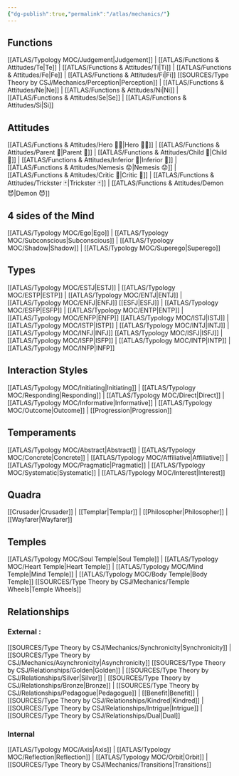 ```yaml
---
{"dg-publish":true,"permalink":"/atlas/mechanics/"}
---
```


## Functions
[[ATLAS/Typology MOC/Judgement\|Judgement]] | [[ATLAS/Functions & Attitudes/Te\|Te]] | [[ATLAS/Functions & Attitudes/Ti\|Ti]] | [[ATLAS/Functions & Attitudes/Fe\|Fe]] | [[ATLAS/Functions & Attitudes/Fi\|Fi]]
[[SOURCES/Type Theory by CSJ/Mechanics/Perception\|Perception]] | [[ATLAS/Functions & Attitudes/Ne\|Ne]] | [[ATLAS/Functions & Attitudes/Ni\|Ni]] | [[ATLAS/Functions & Attitudes/Se\|Se]] | [[ATLAS/Functions & Attitudes/Si\|Si]]

## Attitudes
[[ATLAS/Functions & Attitudes/Hero 🦸‍♂️\|Hero 🦸‍♂️]] | [[ATLAS/Functions & Attitudes/Parent 🤰\|Parent 🤰]] | [[ATLAS/Functions & Attitudes/Child 🧒\|Child 🧒]] | [[ATLAS/Functions & Attitudes/Inferior 👶\|Inferior 👶]] | [[ATLAS/Functions & Attitudes/Nemesis 😟\|Nemesis 😟]] | [[ATLAS/Functions & Attitudes/Critic 👵\|Critic 👵]] | [[ATLAS/Functions & Attitudes/Trickster 🃏\|Trickster 🃏]] | [[ATLAS/Functions & Attitudes/Demon 😈\|Demon 😈]]

## 4 sides of the Mind
[[ATLAS/Typology MOC/Ego\|Ego]] | [[ATLAS/Typology MOC/Subconscious\|Subconscious]] | [[ATLAS/Typology MOC/Shadow\|Shadow]] | [[ATLAS/Typology MOC/Superego\|Superego]]

## Types
[[ATLAS/Typology MOC/ESTJ\|ESTJ]] | [[ATLAS/Typology MOC/ESTP\|ESTP]] | [[ATLAS/Typology MOC/ENTJ\|ENTJ]] | [[ATLAS/Typology MOC/ENFJ\|ENFJ]] 
[[ESFJ\|ESFJ]] | [[ATLAS/Typology MOC/ESFP\|ESFP]] | [[ATLAS/Typology MOC/ENTP\|ENTP]] | [[ATLAS/Typology MOC/ENFP\|ENFP]]
[[ATLAS/Typology MOC/ISTJ\|ISTJ]] | [[ATLAS/Typology MOC/ISTP\|ISTP]] | [[ATLAS/Typology MOC/INTJ\|INTJ]] | [[ATLAS/Typology MOC/INFJ\|INFJ]]
[[ATLAS/Typology MOC/ISFJ\|ISFJ]] | [[ATLAS/Typology MOC/ISFP\|ISFP]] | [[ATLAS/Typology MOC/INTP\|INTP]] | [[ATLAS/Typology MOC/INFP\|INFP]]

## Interaction Styles
[[ATLAS/Typology MOC/Initiating\|Initiating]] | [[ATLAS/Typology MOC/Responding\|Responding]] | [[ATLAS/Typology MOC/Direct\|Direct]] | [[ATLAS/Typology MOC/Informative\|Informative]] | [[ATLAS/Typology MOC/Outcome\|Outcome]] | [[Progression\|Progression]]

## Temperaments 
[[ATLAS/Typology MOC/Abstract\|Abstract]] | [[ATLAS/Typology MOC/Concrete\|Concrete]] | [[ATLAS/Typology MOC/Affiliative\|Affiliative]] | [[ATLAS/Typology MOC/Pragmatic\|Pragmatic]] | [[ATLAS/Typology MOC/Systematic\|Systematic]] | [[ATLAS/Typology MOC/Interest\|Interest]]

## Quadra 
[[Crusader\|Crusader]] | [[Templar\|Templar]] | [[Philosopher\|Philosopher]] | [[Wayfarer\|Wayfarer]] 

## Temples 
[[ATLAS/Typology MOC/Soul Temple\|Soul Temple]] | [[ATLAS/Typology MOC/Heart Temple\|Heart Temple]] | [[ATLAS/Typology MOC/Mind Temple\|Mind Temple]] | [[ATLAS/Typology MOC/Body Temple\|Body Temple]]
[[SOURCES/Type Theory by CSJ/Mechanics/Temple Wheels\|Temple Wheels]]

## Relationships 
### External : 
[[SOURCES/Type Theory by CSJ/Mechanics/Synchronicity\|Synchronicity]] | [[SOURCES/Type Theory by CSJ/Mechanics/Asynchronicity\|Asynchronicity]] 
[[SOURCES/Type Theory by CSJ/Relationships/Golden\|Golden]] | [[SOURCES/Type Theory by CSJ/Relationships/Silver\|Silver]] | [[SOURCES/Type Theory by CSJ/Relationships/Bronze\|Bronze]] | [[SOURCES/Type Theory by CSJ/Relationships/Pedagogue\|Pedagogue]] | [[Benefit\|Benefit]] | [[SOURCES/Type Theory by CSJ/Relationships/Kindred\|Kindred]] | [[SOURCES/Type Theory by CSJ/Relationships/Intrigue\|Intrigue]] | [[SOURCES/Type Theory by CSJ/Relationships/Dual\|Dual]]

### Internal 
[[ATLAS/Typology MOC/Axis\|Axis]] | [[ATLAS/Typology MOC/Reflection\|Reflection]] | [[ATLAS/Typology MOC/Orbit\|Orbit]] | [[SOURCES/Type Theory by CSJ/Mechanics/Transitions\|Transitions]] 